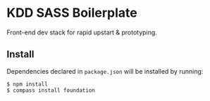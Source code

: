 KDD SASS Boilerplate
=========
Front-end dev stack for rapid upstart & prototyping.

Install
-------
Dependencies declared in <code>package.json</code> will be installed by running:

    $ npm install
    $ compass install foundation